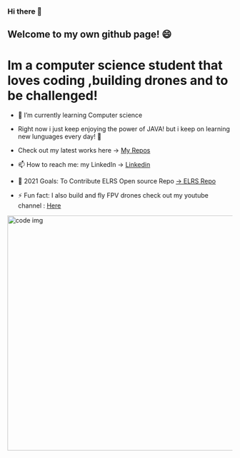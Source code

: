 [linkedIn]: https://www.linkedin.com/in/adir-baly-7b3284192
[repos]: https://github.com/adirb95?tab=repositories
[YT]: https://www.youtube.com/channel/UCwpIAfOBAog8cyZwIcQ9FdA 
[ELRS]: https://github.com/ExpressLRS/ExpressLRS

### Hi there 👋


## Welcome to my own github page! 😄
# Im a computer science student that loves coding ,building drones and to be challenged!
 
 - 🌱 I’m currently learning Computer science 
  
 -  Right now i just keep enjoying the power of JAVA! but i keep on learning new lunguages every day! 🔭
   
 -  Check out my latest works here -> [My Repos][repos]
 
 - 📫 How to reach me: my LinkedIn -> [Linkedin][linkedIn]
 
 - 🥅 2021 Goals: To Contribute ELRS Open source Repo [-> ELRS Repo][ELRS]
 
 - ⚡ Fun fact: I also build and fly FPV drones check out my youtube channel : [Here][YT]








<img src="https://i.ibb.co/K9WFXQY/thumb.jpg" alt="code img" width="527" />

<!--
**adirb95/adirb95** is a ✨ _special_ ✨ repository because its `README.md` (this file) appears on your GitHub profile.

Here are some ideas to get you started:

- 🔭 I’m currently working on ...
- 🌱 I’m currently learning ...
- 👯 I’m looking to collaborate on ...
- 🤔 I’m looking for help with ...
- 💬 Ask me about ...
- 📫 How to reach me: ...
- 😄 Pronouns: ...
- ⚡ Fun fact: ...
-->
